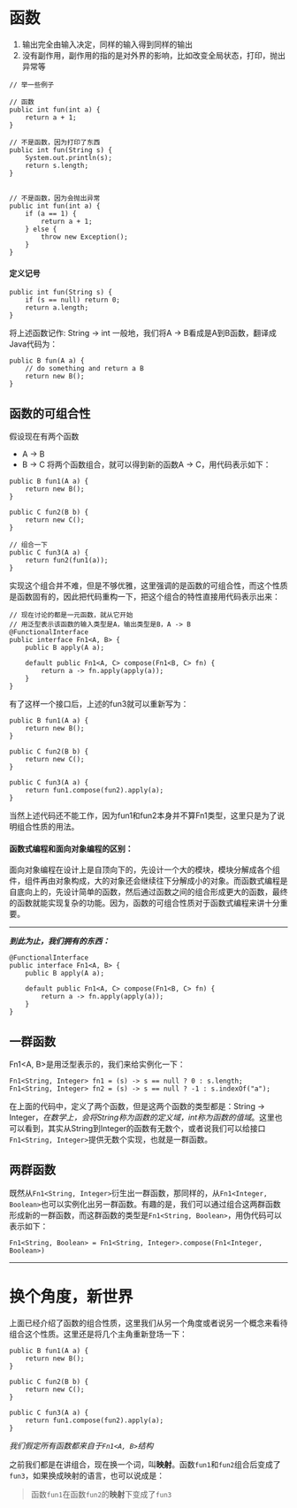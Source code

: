 # 函数
1. 输出完全由输入决定，同样的输入得到同样的输出
2. 没有副作用，副作用的指的是对外界的影响，比如改变全局状态，打印，抛出异常等
```
// 举一些例子

// 函数
public int fun(int a) {
    return a + 1;
}

// 不是函数，因为打印了东西
public int fun(String s) {
    System.out.println(s);
    return s.length;
}


// 不是函数，因为会抛出异常
public int fun(int a) {
    if (a == 1) {
        return a + 1;
    } else {
        throw new Exception();
    }
}

```

#### 定义记号
```
public int fun(String s) {
    if (s == null) return 0;
    return a.length;
}
```
将上述函数记作: String -> int
一般地，我们将A -> B看成是A到B函数，翻译成Java代码为：
```
public B fun(A a) {
    // do something and return a B
    return new B();
}
```

## 函数的可组合性
假设现在有两个函数
* A -> B
* B -> C
将两个函数组合，就可以得到新的函数A -> C，用代码表示如下：
```
public B fun1(A a) {
    return new B();
}

public C fun2(B b) {
    return new C();
}

// 组合一下
public C fun3(A a) {
    return fun2(fun1(a));
}
```
实现这个组合并不难，但是不够优雅，这里强调的是函数的可组合性，而这个性质是函数固有的，因此把代码重构一下，把这个组合的特性直接用代码表示出来：
```
// 现在讨论的都是一元函数，就从它开始
// 用泛型表示该函数的输入类型是A，输出类型是B，A -> B
@FunctionalInterface
public interface Fn1<A, B> {
    public B apply(A a);

    default public Fn1<A, C> compose(Fn1<B, C> fn) {
        return a -> fn.apply(apply(a));
    }
}
```
有了这样一个接口后，上述的fun3就可以重新写为：
```
public B fun1(A a) {
    return new B();
}

public C fun2(B b) {
    return new C();
}

public C fun3(A a) {
    return fun1.compose(fun2).apply(a);
}
```
当然上述代码还不能工作，因为fun1和fun2本身并不算Fn1类型，这里只是为了说明组合性质的用法。

#### 函数式编程和面向对象编程的区别：
面向对象编程在设计上是自顶向下的，先设计一个大的模块，模块分解成各个组件，组件再由对象构成，大的对象还会继续往下分解成小的对象。而函数式编程是自底向上的，先设计简单的函数，然后通过函数之间的组合形成更大的函数，最终的函数就能实现复杂的功能。因为，函数的可组合性质对于函数式编程来讲十分重要。


---
***到此为止，我们拥有的东西：***
```
@FunctionalInterface
public interface Fn1<A, B> {
    public B apply(A a);

    default public Fn1<A, C> compose(Fn1<B, C> fn) {
        return a -> fn.apply(apply(a));
    }
}
```



## 一群函数
Fn1<A, B>是用泛型表示的，我们来给实例化一下：
```
Fn1<String, Integer> fn1 = (s) -> s == null ? 0 : s.length;
Fn1<String, Integer> fn2 = (s) -> s == null ? -1 : s.indexOf("a");
```
在上面的代码中，定义了两个函数，但是这两个函数的类型都是：String -> Integer，*在数学上，会将String称为函数的定义域，int称为函数的值域*。这里也可以看到，其实从String到Integer的函数有无数个，或者说我们可以给接口```Fn1<String, Integer>```提供无数个实现，也就是一群函数。

## 两群函数
既然从```Fn1<String, Integer>```衍生出一群函数，那同样的，从```Fn1<Integer, Boolean>```也可以实例化出另一群函数。有趣的是，我们可以通过组合这两群函数形成新的一群函数，而这群函数的类型是```Fn1<String, Boolean>```，用伪代码可以表示如下：
```
Fn1<String, Boolean> = Fn1<String, Integer>.compose(Fn1<Integer, Boolean>) 
```

---

# 换个角度，新世界
上面已经介绍了函数的组合性质，这里我们从另一个角度或者说另一个概念来看待组合这个性质。这里还是将几个主角重新登场一下：
```
public B fun1(A a) {
    return new B();
}

public C fun2(B b) {
    return new C();
}

public C fun3(A a) {
    return fun1.compose(fun2).apply(a);
}
```
*我们假定所有函数都来自于```Fn1<A, B>```结构*


之前我们都是在讲组合，现在换一个词，叫**映射**。函数`fun1`和`fun2`组合后变成了`fun3`，如果换成映射的语言，也可以说成是：
> 函数`fun1`在函数`fun2`的**映射**下变成了`fun3`


